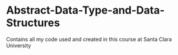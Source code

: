 # Abstract-Data-Type-and-Data-Structures
Contains all my code used and created in this course at Santa Clara University
